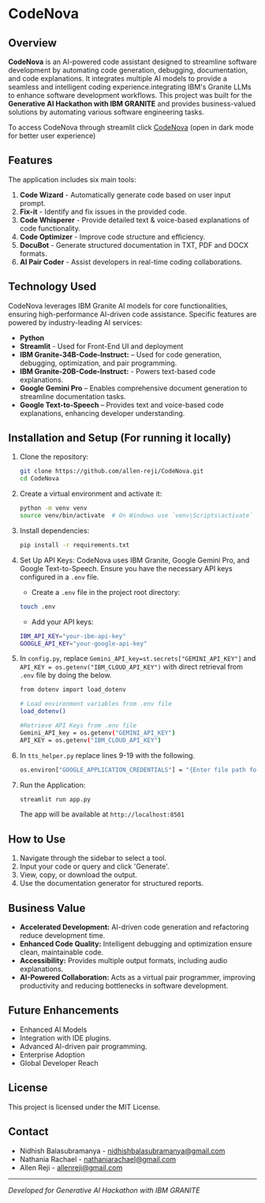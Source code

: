 # CodeNova


## Overview
**CodeNova** is an AI-powered code assistant designed to streamline software development by automating code generation, debugging, documentation, and code explanations. It integrates multiple AI models to provide a seamless and intelligent coding experience.integrating IBM's Granite LLMs to enhance software development workflows. This project was built for the **Generative AI Hackathon with IBM GRANITE** and provides business-valued solutions by automating various software engineering tasks.

To access CodeNova through streamlit click [CodeNova](https://codenova.streamlit.app/) (open in dark mode for better user experience)
## Features
The application includes six main tools:
1. **Code Wizard** - Automatically generate code based on user input prompt.
2. **Fix-it** - Identify and fix issues in the provided code.
3. **Code Whisperer** - Provide detailed text & voice-based explanations of code functionality.
4. **Code Optimizer** - Improve code structure and efficiency.
5. **DocuBot** - Generate structured documentation in TXT, PDF and DOCX formats.
6. **AI Pair Coder** - Assist developers in real-time coding collaborations.

## Technology Used
CodeNova leverages IBM Granite AI models for core functionalities, ensuring high-performance AI-driven code assistance. Specific features are powered by industry-leading AI services:

- **Python**
- **Streamlit** - Used for Front-End UI and deployment
- **IBM Granite-34B-Code-Instruct:** – Used for code generation, debugging, optimization, and pair programming.
- **IBM Granite-20B-Code-Instruct:** - Powers text-based code explanations.
- **Google Gemini Pro** – Enables comprehensive document generation to streamline documentation tasks.
- **Google Text-to-Speech** – Provides text and voice-based code explanations, enhancing developer understanding.

## Installation and Setup (For running it locally)
1. Clone the repository:
   ```sh
   git clone https://github.com/allen-reji/CodeNova.git
   cd CodeNova
   ```
2. Create a virtual environment and activate it:
   ```sh
   python -m venv venv
   source venv/bin/activate  # On Windows use `venv\Scripts\activate`
   ```
3. Install dependencies:
   ```sh
   pip install -r requirements.txt
   ```
4. Set Up API Keys:
   CodeNova uses IBM Granite, Google Gemini Pro, and Google Text-to-Speech. Ensure you have the necessary API keys configured in a `.env` file.

   - Create a `.env` file in the project root directory:
   ```sh
   touch .env
   ```
   - Add your API keys:
   ```sh
   IBM_API_KEY="your-ibm-api-key"
   GOOGLE_API_KEY="your-google-api-key"
   ```
5. In `config.py`, replace `Gemini_API_key=st.secrets["GEMINI_API_KEY"]` and `API_KEY = os.getenv("IBM_CLOUD_API_KEY")` with direct retrieval from `.env` file by doing the below.
   ```sh
   from dotenv import load_dotenv
   
   # Load environment variables from .env file
   load_dotenv()

   #Retrieve API Keys from .env file
   Gemini_API_key = os.getenv("GEMINI_API_KEY")
   API_KEY = os.getenv("IBM_CLOUD_API_KEY")
   ```
6. In `tts_helper.py` replace lines 9-19 with the following.
   ```sh
   os.environ["GOOGLE_APPLICATION_CREDENTIALS"] = "{Enter file path for Google Text-to-Speech API JSON file}"
   ```
7. Run the Application:
   ```sh
   streamlit run app.py
   ```
   The app will be available at `http://localhost:8501`

## How to Use
1. Navigate through the sidebar to select a tool.
2. Input your code or query and click 'Generate'.
3. View, copy, or download the output.
4. Use the documentation generator for structured reports.

## Business Value
- **Accelerated Development:** AI-driven code generation and refactoring reduce development time.
- **Enhanced Code Quality:** Intelligent debugging and optimization ensure clean, maintainable code.
- **Accessibility:** Provides multiple output formats, including audio explanations.
- **AI-Powered Collaboration:** Acts as a virtual pair programmer, improving productivity and reducing bottlenecks in software development.

## Future Enhancements
- Enhanced AI Models
- Integration with IDE plugins.
- Advanced AI-driven pair programming.
- Enterprise Adoption
- Global Developer Reach

## License
This project is licensed under the MIT License.

## Contact
- Nidhish Balasubramanya - [nidhishbalasubramanya@gmail.com](nidhishbalasubramanya@gmail.com)
- Nathania Rachael - [nathaniarachael@gmail.com](nathaniarachael@gmail.com)
- Allen Reji - [allenreji@gmail.com](allenreji@gmail.com)
---

*Developed for Generative AI Hackathon with IBM GRANITE*

